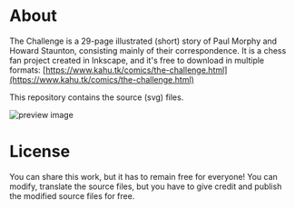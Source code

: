 # About
The Challenge is a 29-page illustrated (short) story of Paul Morphy and Howard Staunton, consisting mainly of their correspondence. It is a chess fan project created in Inkscape, and it's free to download in multiple formats: [https://www.kahu.tk/comics/the-challenge.html](https://www.kahu.tk/comics/the-challenge.html)

This repository contains the source (svg) files.

![preview image](https://i.imgur.com/K8NfyUD.png)

# License
You can share this work, but it has to remain free for everyone! You can modify, translate the source files, but you have to give credit and publish the modified source files for free.

